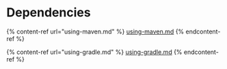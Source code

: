 # Dependencies

{% content-ref url="using-maven.md" %}
[using-maven.md](using-maven.md)
{% endcontent-ref %}

{% content-ref url="using-gradle.md" %}
[using-gradle.md](using-gradle.md)
{% endcontent-ref %}
